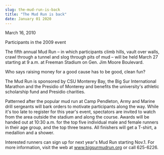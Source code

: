 ```yaml
---
slug: the-mud-run-is-back
title: "The Mud Run is back"
date: January 01 2020
---
```


 
<p>March 16, 2010</p>
<p></p>
<p>Participants in the 2009 event</p>
<p></p>
<p>
  The fifth annual Mud Run – in which participants climb hills, vault over
  walls, crawl through a tunnel and slog through pits of mud – will be held
  March 27 starting at 9 a.m. at Freeman Stadium on Gen. Jim Moore Boulevard.
</p>
<p>Who says raising money for a good cause has to be good, clean fun?</p>
<p>
  The Mud Run is sponsored by CSU Monterey Bay, the Big Sur International
  Marathon and the Presidio of Monterey and benefits the university's athletic
  scholarship fund and Presidio charities.
</p>
<p>
  Patterned after the popular mud run at Camp Pendleton, Army and Marine drill
  sergeants will bark orders to motivate participants along the way. While it's
  too late to register for this year's event, spectators are invited to watch
  from the area outside the stadium and along the course. Awards will be handed
  out at 10:30 a.m. for the top five individual male and female runners in their
  age group, and the top three teams. All finishers will get a T-shirt, a
  medallion and a shower.
</p>
<p>
  Interested runners can sign up for next year's Mud Run starting Nov.1. For
  more information, visit the web at
  <a href="https://www.bigsurmudrun.org/">www.bigsurmudrun.org</a> or call
  625-6226.
</p>
 
